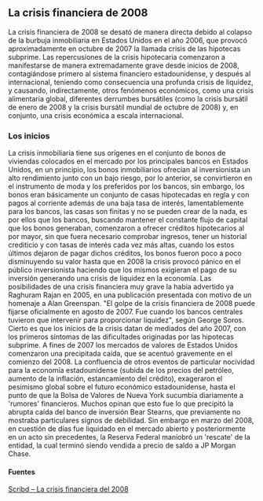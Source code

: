 ## La crisis financiera de 2008
La crisis financiera de 2008 se desató de manera directa debido al 
colapso de la burbuja inmobiliaria en Estados Unidos en el año 2006, que 
provocó aproximadamente en octubre de 2007 la llamada crisis de las hipotecas subprime.
Las repercusiones de la crisis hipotecaria comenzaron a manifestarse de manera extremadamente 
grave desde inicios de 2008, contagiándose primero al sistema financiero estadounidense, y después al 
internacional, teniendo como consecuencia una profunda crisis de liquidez, y causando, indirectamente, 
otros fenómenos económicos, como una crisis alimentaria global, diferentes derrumbes bursátiles
(como la crisis bursátil de enero de 2008 y la crisis bursátil mundial de octubre de 2008) y, 
en conjunto, una crisis económica a escala internacional.

### Los inicios
La crisis inmobiliaria tiene sus orígenes en el conjunto de bonos de viviendas colocados en el mercado
por los principales bancos en Estados Unidos, en un principio, los bonos inmobiliarios ofrecían al 
inversionista un alto rendimiento junto con un bajo riesgo, por lo anterior, se convirtieron en el 
instrumento de moda y los preferidos por los bancos, sin embargo, los bonos eran básicamente un conjunto 
de casas hipotecadas en regla y con pagos al corriente además de una baja tasa de interés, lamentablemente 
para los bancos, las casas son finitas y no se pueden crear de la nada, es por ellos que los bancos, 
buscando mantener el constante flujo de capital que los bonos generaban, comenzaron a ofrecer créditos
 hipotecarios al por mayor, sin que fuera necesario comprobar ingresos, tener un historial crediticio y con tasas
 de interés cada vez más altas, cuando los estos últimos dejaron de pagar dichos créditos, los bonos fueron poco a poco
 disminuyendo su valor hasta que en 2008 la crisis provocó pánico en el público inversionista haciendo que 
los mismos exigieran el pago de su inversión generando una crisis de liquidez en la economía. Las posibilidades 
de una crisis financiera muy grave la había advertido ya Raghuram Rajan en 2005, en una publicación presentada con
 motivo de un homenaje a Alan Greenspan. "El golpe de la crisis financiera de 2008 puede fijarse oficialmente en 
agosto de 2007. Fue cuando los bancos centrales tuvieron que intervenir para proporcionar liquidez", según George Soros. Cierto es que los inicios de la crisis datan de mediados del año 2007, con los primeros síntomas de las 
dificultades originadas por las hipotecas subprime. A fines de 2007 los mercados de valores de Estados Unidos 
comenzaron una precipitada caída, que se acentuó gravemente en el comienzo del 2008. La confluencia de otros 
eventos de particular nocividad para la economía estadounidense (subida de los precios del petróleo, aumento de la
inflación, estancamiento del crédito), exageraron el pesimismo global sobre el futuro económico estadounidense, 
hasta el punto de que la Bolsa de Valores de Nueva York sucumbía diariamente a 'rumores' financieros. Muchos 
opinan que esto fue lo que precipitó la abrupta caída del banco de inversión Bear Stearns, que previamente no 
mostraba particulares signos de debilidad. Sin embargo en marzo del 2008, en cuestión de días fue liquidado en 
el mercado abierto y posteriormente en un acto sin precedentes, la Reserva Federal maniobró un 'rescate' de la 
entidad, la cual terminó siendo vendida a precio de saldo a JP Morgan Chase.

#### Fuentes
[Scribd – La crisis financiera del 2008](https://www.scribd.com/document/318135069/La-Crisis-Financiera-Del-2008)
